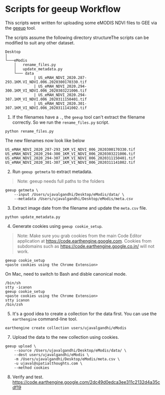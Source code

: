 # Scripts for geeup Workflow

This scripts were written for uploading some eMODIS NDVI files to GEE via the [geeup](https://github.com/samapriya/geeup) tool.

The scripts assume the following directory structureThe scripts can be modified to suit any other dataset.

```
Desktop
│ 
└───eModis
    │   rename_files.py
    │   update_metadata.py
    └─── data
             | US_eMAH_NDVI_2020.287-293.1KM.VI_NDVI.006.2020300170330.tif
             | US_eMAH_NDVI_2020.294-300.1KM_VI_NDVI.006_2020303221006.tif
             | US_eMAH_NDVI_2020.294-307.1KM_VI_NDVI.006_2020311150401.tif
             | US_eMAH_NDVI_2020.301-307.1KM_VI_NDVI.006_2020311141002.tif
```

1. If the filenames have a `.`, the `geeup` tool can't extract the filename correctly. So we run the `rename_files.py` script.

```
python rename_files.py
```
The new filenames now look like below

```
US_eMAH_NDVI_2020_287-293_1KM_VI_NDVI_006_2020300170330.tif
US_eMAH_NDVI_2020_294-300_1KM_VI_NDVI_006_2020303221006.tif
US_eMAH_NDVI_2020_294-307_1KM_VI_NDVI_006_2020311150401.tif
US_eMAH_NDVI_2020_301-307_1KM_VI_NDVI_006_2020311141002.tif
```

2. Run `geeup getmeta` to extract metadata. 

> Note: geeup needs full paths to the folders

```
geeup getmeta \
    --input /Users/ujavalgandhi/Desktop/eModis/data/ \
    --metadata /Users/ujavalgandhi/Desktop/eModis/meta.csv
```

3. Extract image date from the filename and update the `meta.csv` file.

```
python update_metadata.py
```

4. Generate cookies using `geeup cookie_setup`. 

> Note: Make sure you grab cookies from the main Code Editor application at https://code.earthengine.google.com. Cookies from subdomains such as https://code.earthengine.google.co.in/ will not work.

```
geeup cookie_setup
<paste cookies using the Chrome Extension>
```

On Mac, need to switch to Bash and disble canonical mode.
```
/bin/sh
stty -icanon
geeup cookie_setup
<paste cookies using the Chrome Extension>
stty icanon
/bin/zsh
```

5. It's a good idea to create a collection for the data first. You can use the `earthengine` command-line tool.

```
earthengine create collection users/ujavalgandhi/eModis
```

7. Upload the data to the new collection using cookies.
```
geeup upload \
    --source /Users/ujavalgandhi/Desktop/eModis/data/ \
    --dest users/ujavalgandhi/eModis \
    -m /Users/ujavalgandhi/Desktop/eModis/meta.csv \
    -u ujaval@spatialthoughts.com \
    --method cookies
```

8. Verify and test. https://code.earthengine.google.com/2dc49d0edca3ee311c2132d4a35cdf19
